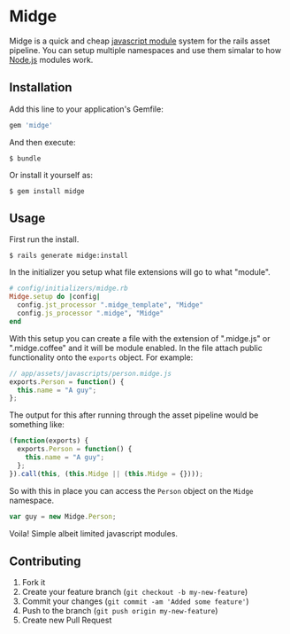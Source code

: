 # Midge

Midge is a quick and cheap [javascript module][jsmodule] system for the rails
asset pipeline.  You can setup multiple namespaces and use them simalar to how
[Node.js][nodemodule] modules work.

## Installation

Add this line to your application's Gemfile:

``` ruby
gem 'midge'
```

And then execute:

``` console
$ bundle
```

Or install it yourself as:

``` console
$ gem install midge
```

## Usage

First run the install.

``` console
$ rails generate midge:install
```

In the initializer you setup what file extensions will go to what "module".

``` ruby
# config/initializers/midge.rb
Midge.setup do |config|
  config.jst_processor ".midge_template", "Midge"
  config.js_processor ".midge", "Midge"
end
```

With this setup you can create a file with the extension of ".midge.js" or
".midge.coffee" and it will be module enabled. In the file attach public
functionality onto the `exports` object. For example:

``` javascript
// app/assets/javascripts/person.midge.js
exports.Person = function() {
  this.name = "A guy";
};
```

The output for this after running through the asset pipeline would be something
like:

``` javascript
(function(exports) {
  exports.Person = function() {
    this.name = "A guy";
  };
}).call(this, (this.Midge || (this.Midge = {})));
```

So with this in place you can access the `Person` object on the `Midge`
namespace.

``` javascript
var guy = new Midge.Person;
```

Voila! Simple albeit limited javascript modules.

## Contributing

1. Fork it
2. Create your feature branch (`git checkout -b my-new-feature`)
3. Commit your changes (`git commit -am 'Added some feature'`)
4. Push to the branch (`git push origin my-new-feature`)
5. Create new Pull Request

[jsmodule]: http://www.adequatelygood.com/2010/3/JavaScript-Module-Pattern-In-Depth
[nodemodule]: http://nodejs.org/api/modules.html#modules_module_exports